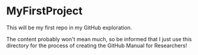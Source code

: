 # MyFirstProject
This will be my first repo in my GitHub exploration.

The content probably won't mean much, so be informed that I just use this directory for the process of creating the GitHub Manual for Researchers!
